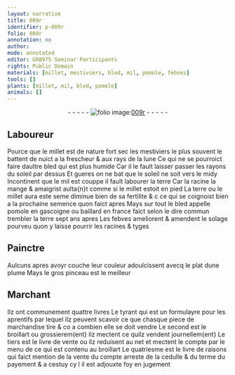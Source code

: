 ```yaml
---
layout: narrative
title: 009r
identifier: p-009r
folio: 009r
annotation: no
author:
mode: annotated
editor: GR8975 Seminar Participants
rights: Public Domain
materials: [millet, mestiviers, bled, mil, pomole, febves]
tools: []
plants: [millet, mil, bled, pomole]
animals: []
---
```


<div class="folio" align="center">- - - - - <a href="http://gallica.bnf.fr/ark:/12148/btv1b10500001g/f23.item" target="_blank"><img src="https://cu-mkp.github.io/2017-workshop-edition/assets/photo-icon.png" alt="folio image: " style="display:inline-block; margin-bottom:-3px;"/>009r</a> - - - - - </div>    

## Laboureur

 
Pource que le <span class="m"><span class="pa">millet</span></span> est de nature fort sec les <span class="m"><span class="pro">mestiviers</span></span> le plus souvent le battent de nuict a la frescheur & aux rays de la lune Ce qui ne se pourroict faire daultre <span class="m">bled</span> qui est plus humide Car il le fault laisser passer les rayons du soleil par dessus Et gueres on ne bat que le soleil ne soit vers le midy Incontinent que le <span class="m"><span class="pa">mil</span></span> est couppe il fault labourer la terre Car la racine la mange & amaigrist aulta{n}t comme si le <span class="m"><span class="pa">millet</span></span> estoit en pied La terre ou le <span class="m"><span class="pa">millet</span></span> aura este seme diminue bien de sa fertilite & c ce qui se coignoist bien a la prochaine semence quon faict apres Mays sur tout le <span class="m"><span class="pa">bled</span></span> appelle <span class="m"><span class="pa">pomole</span></span> en <span class="pl">gascoigne</span> ou baillard en <span class="pl">france</span> faict selon le dire commun trembler la terre sept ans apres Les <span class="m">febves</span> ameliorent & amendent le solage pourveu quon y laisse pourrir les racines & tyges
    

## <span class="pro">Painctre</span>

 
Aulcuns apres avoyr couche leur couleur adoulcissent avecq le plat dune plume Mays le gros pinceau est le meilleur
    

## <span class="pro">Marchant</span>

 
Ilz ont communement quattre livres Le tyrant qui est un formulayre pour les aprentifs par lequel ilz peuvent scavoir ce que chasque piece de marchandise tire & co a combien elle se doit vendre Le second est le broillart ou grossierem{ent} ilz mectent ce quilz vendent journellem{ent} Le tiers est le livre de vente ou ilz reduisent au net et mectent le compte par le menu de ce qui est contenu au broillart Le quatriesme est le livre de raisons qui faict mention de la vente du compte arreste de la cedulle & du terme du payement & a cestuy cy l il est adjouxte foy en jugement
 